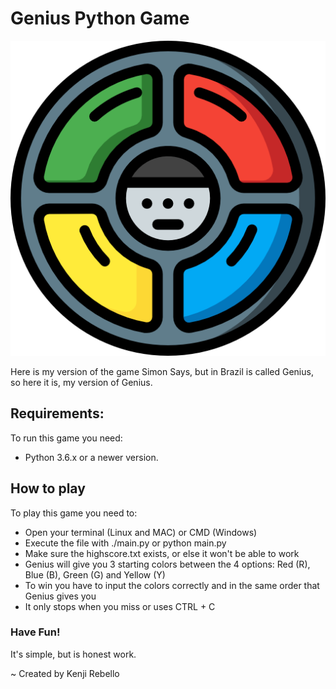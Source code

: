 # Genius Python Game

![genius](genius.png)

Here is my version of the game Simon Says, but in Brazil is called Genius, so here it is, my version of Genius.

## Requirements:
To run this game you need:

- Python 3.6.x or a newer version.

## How to play
To play this game you need to:

- Open your terminal (Linux and MAC) or CMD (Windows)
- Execute the file with ./main.py or python main.py
- Make sure the highscore.txt exists, or else it won't be able to work
- Genius will give you 3 starting colors between the 4 options: Red (R), Blue (B), Green (G) and Yellow (Y)
- To win you have to input the colors correctly and in the same order that Genius gives you
- It only stops when you miss or uses CTRL + C

### Have Fun!

It's simple, but is honest work.

~ Created by Kenji Rebello